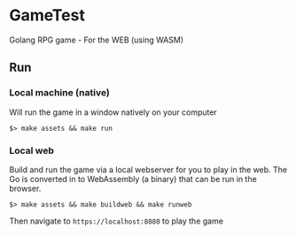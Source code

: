 # GameTest
Golang RPG game - For the WEB (using WASM)

## Run

### Local machine (native)

Will run the game in a window natively on your computer
```
$> make assets && make run
```

### Local web

Build and run the game via a local webserver for you to play in the web. The Go is converted in to WebAssembly (a binary) that can be run in the browser.

```
$> make assets && make buildweb && make runweb
```

Then navigate to `https://localhost:8080` to play the game

